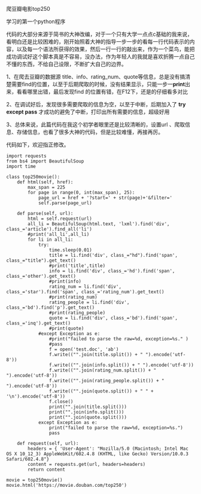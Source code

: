 爬豆瓣电影top250

学习的第一个python程序

代码的大部分来源于简书的大神改编，对于一个只有大学一点点c基础的我来说，看明白还是比较困难的，刚开始照着大神的指导一步一步的看每一行代码表示的内容，以及每一个语法所获得的效果，然后一行一行的敲出来，作为一个菜鸟，能把成功调试好这个脚本真是不容易，没办法，作为年轻人的我就是喜欢折腾一点自己不懂的东西，不给自己设限，不断扩大自己的边界。

<!--more-->

1、在爬去豆瓣的数据源 title、info、rating_num、quote等信息，总是没有搞清楚需要find的位置，以至于后期爬取的时候，没有结果显示，只能一步一**print**出来，看看哪里出错，最后发现find 的位置有错，在F12下，还是的仔细看多对比

2、在调试好后，发现很多需要爬取的信息为空，以至于中断，后期加入了 **try  except  pass** 才成功的避免了中断，打印出所有需要的信息，超级好用

3、总体来说，此篇代码在我这个初学者眼里还是比较清晰的，设置url 、爬取信息、存储信息，也看了很多大神的代码，但是比较难懂，再接再厉。

代码如下，欢迎指正修改。

```
import requests
from bs4 import BeautifulSoup
import time

class top250movie():
    def html(self, href):
        max_span = 225
        for page in range(0, int(max_span), 25):
            page_url = href + '?start=' + str(page)+'&filter='
            self.parse(page_url)

    def parse(self, url):
        html = self.request(url)
        all_li = BeautifulSoup(html.text, 'lxml').find('div',  class_='article').find_all('li')
        #print('all_li',all_li)
        for li in all_li:
            try:
                time.sleep(0.01)
                title = li.find('div', class_="hd").find('span', class_="title").get_text()
                #print('title',title)
                info = li.find('div', class_='hd').find('span', class_='other').get_text()
                #print(info)
                rating_num = li.find('div', class_='star').find('span', class_='rating_num').get_text()
                #print(rating_num)
                rating_people = li.find('div', class_='bd').find('p').get_text()
                #print(rating_people)
                quote = li.find('div', class_='bd').find('span', class_='inq').get_text()
                #print(quote)
            #except Exception as e:
                #print("failed to parse the raw=%d, exception=%s." )
                #pass
                f = open('test.doc', 'ab')
                f.write(("".join(title.split()) + " ").encode('utf-8'))
                f.write(("".join(info.split()) + " ").encode('utf-8'))
                f.write(("".join(rating_num.split()) + " ").encode('utf-8'))
                f.write(("".join(rating_people.split()) + " ").encode('utf-8'))
                f.write(("".join(quote.split()) + " " + '\n').encode('utf-8'))
                f.close()
                print("".join(title.split()))
                print("".join(info.split()))
                print("".join(quote.split()))
            except Exception as e:
                print("failed to parse the raw=%d, exception=%s.")
                pass

    def request(self, url):
        headers = { 'User-Agent': "Mozilla/5.0 (Macintosh; Intel Mac OS X 10_12_3) AppleWebKit/602.4.8 (KHTML, like Gecko) Version/10.0.3 Safari/602.4.8"}
        content = requests.get(url, headers=headers)
        return content

movie = top250movie()
movie.html('https://movie.douban.com/top250')
```
